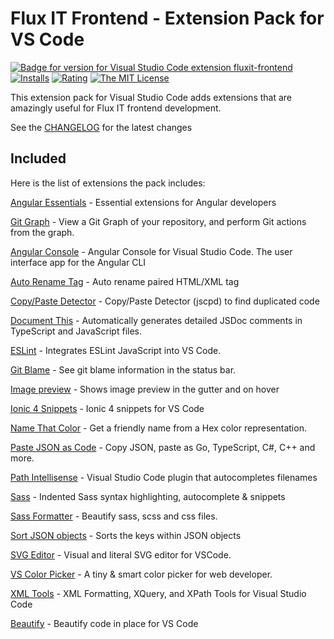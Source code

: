# Flux IT Frontend - Extension Pack for VS Code

[![Badge for version for Visual Studio Code extension fluxit-frontend](https://vsmarketplacebadge.apphb.com/version/fluxit-frontend.svg?color=blue&style=?style=for-the-badge&logo=visual-studio-code)](https://marketplace.visualstudio.com/items?itemName=fluxit-frontend) [![Installs](https://vsmarketplacebadge.apphb.com/installs-short/fluxit-frontend.svg?color=blue&style=flat-square)](https://marketplace.visualstudio.com/items?itemName=fluxit-frontend)
[![Rating](https://vsmarketplacebadge.apphb.com/rating/fluxit-frontend.svg?color=blue&style=flat-square)](https://marketplace.visualstudio.com/items?itemName=fluxit-frontend) [![The MIT License](https://img.shields.io/badge/license-MIT-orange.svg?color=blue&style=flat-square)](http://opensource.org/licenses/MIT)

This extension pack for Visual Studio Code adds extensions that are amazingly useful for Flux IT frontend development.

See the [CHANGELOG](CHANGELOG.md) for the latest changes

## Included

Here is the list of extensions the pack includes:

[Angular Essentials](https://marketplace.visualstudio.com/items?itemName=johnpapa.angular-essentials) - Essential extensions for Angular developers

[Git Graph](https://marketplace.visualstudio.com/items?itemName=mhutchie.git-graph) - View a Git Graph of your repository, and perform Git actions from the graph.

[Angular Console](https://marketplace.visualstudio.com/items?itemName=nrwl.angular-console) - Angular Console for Visual Studio Code. The user interface app for the Angular CLI

[Auto Rename Tag](https://marketplace.visualstudio.com/items?itemName=formulahendry.auto-rename-tag) - Auto rename paired HTML/XML tag

[Copy/Paste Detector](https://marketplace.visualstudio.com/items?itemName=paulhoughton.vscode-jscpd) - Copy/Paste Detector (jscpd) to find duplicated code

[Document This](https://marketplace.visualstudio.com/items?itemName=joelday.docthis) - Automatically generates detailed JSDoc comments in TypeScript and JavaScript files.

[ESLint](https://marketplace.visualstudio.com/items?itemName=dbaeumer.vscode-eslint) - Integrates ESLint JavaScript into VS Code.

[Git Blame](https://marketplace.visualstudio.com/items?itemName=waderyan.gitblame) - See git blame information in the status bar.

[Image preview](https://marketplace.visualstudio.com/items?itemName=kisstkondoros.vscode-gutter-preview) - Shows image preview in the gutter and on hover

[Ionic 4 Snippets](https://marketplace.visualstudio.com/items?itemName=fivethree.vscode-ionic-snippets) - Ionic 4 snippets for VS Code

[Name That Color](https://marketplace.visualstudio.com/items?itemName=guillaumedoutriaux.name-that-color) - Get a friendly name from a Hex color representation.

[Paste JSON as Code](https://marketplace.visualstudio.com/items?itemName=quicktype.quicktype) - Copy JSON, paste as Go, TypeScript, C#, C++ and more.

[Path Intellisense](https://marketplace.visualstudio.com/items?itemName=christian-kohler.path-intellisense) - Visual Studio Code plugin that autocompletes filenames

[Sass](https://marketplace.visualstudio.com/items?itemName=robinbentley.sass-indented) - Indented Sass syntax highlighting, autocomplete & snippets

[Sass Formatter](https://marketplace.visualstudio.com/items?itemName=sasa.vscode-sass-format) - Beautify sass, scss and css files.

[Sort JSON objects](https://marketplace.visualstudio.com/items?itemName=richie5um2.vscode-sort-json) - Sorts the keys within JSON objects

[SVG Editor](https://marketplace.visualstudio.com/items?itemName=henoc.svgeditor) - Visual and literal SVG editor for VSCode.

[VS Color Picker](https://marketplace.visualstudio.com/items?itemName=lihui.vs-color-picker) - A tiny & smart color picker for web developer.

[XML Tools](https://marketplace.visualstudio.com/items?itemName=dotjoshjohnson.xml) - XML Formatting, XQuery, and XPath Tools for Visual Studio Code

[Beautify](https://marketplace.visualstudio.com/items?itemName=hookyqr.beautify) - Beautify code in place for VS Code
